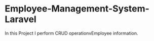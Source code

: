 # Employee-Management-System-Laravel
In this Project I perform CRUD operationvEmployee information.
